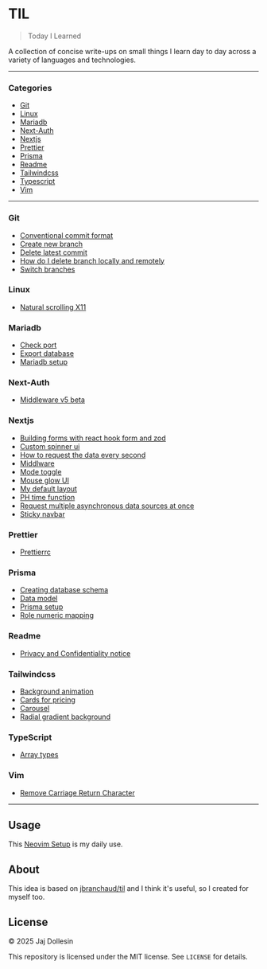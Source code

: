 # TIL

> Today I Learned

A collection of concise write-ups on small things I learn day to day across a variety of languages and technologies.

---

### Categories

- [Git](#git)
- [Linux](#linux)
- [Mariadb](#mariadb)
- [Next-Auth](#next-auth)
- [Nextjs](#nextjs)
- [Prettier](#prettier)
- [Prisma](#prisma)
- [Readme](#readme)
- [Tailwindcss](#tailwindcss)
- [Typescript](#typescript)
- [Vim](#vim)

---

### Git

- [Conventional commit format](git/conventional-commits-format.md)
- [Create new branch](git/create-new-branch.md)
- [Delete latest commit](git/delete-latest-commit.md)
- [How do I delete branch locally and remotely](git/how-do-i-delete-branch-locally-and-remotely.md)
- [Switch branches](git/switch-branches.md)

### Linux

- [Natural scrolling X11](linux/natural-scrolling-x11.md)

### Mariadb

- [Check port](mariadb/check-port.md)
- [Export database](mariadb/export-database.md)
- [Mariadb setup](mariadb/mariadb-setup.md)

### Next-Auth

- [Middleware v5 beta](next-auth/middleware-v5-beta.md)

### Nextjs

- [Building forms with react hook form and zod](/nextjs/building-forms-with-react-hook-form-and-zod.md)
- [Custom spinner ui](/nextjs/custom-spinner-ui.md)
- [How to request the data every second](nextjs/how-to-request-the-data-every-second.md)
- [Middlware](nextjs/middleware.md)
- [Mode toggle](nextjs/mode-toggle.md)
- [Mouse glow UI](nextjs/mouse-glow-ui.md)
- [My default layout](nextjs/my-default-layout.md)
- [PH time function](nextjs/ph-time-function.md)
- [Request multiple asynchronous data sources at once](nextjs/request-multiple-asynchronous-data-sources-at-once.md)
- [Sticky navbar](nextjs/sticky-navbar.md)

### Prettier

- [Prettierrc](prettier/prettierrc.md)

### Prisma

- [Creating database schema](prisma/creating-database-schema.md)
- [Data model](prisma/data-model)
- [Prisma setup](prisma/prisma-setup.md)
- [Role numeric mapping](prisma/role-numeric-mapping.md)

### Readme

- [Privacy and Confidentiality notice](readme/privacy-and-confidentiality-notice.md)

### Tailwindcss

- [Background animation](tailwindcss/background-animation.md)
- [Cards for pricing](tailwindcss/cards-for-pricing.md)
- [Carousel](tailwindcss/carousel.md)
- [Radial gradient background](tailwindcss/radial-gradient-background.md)

### TypeScript

- [Array types](typescript/array-types.md)

### Vim

- [Remove Carriage Return Character](vim/remove-carriage-return-character.md)

---

## Usage

This [Neovim Setup](https://github.com/jajproduction/neovim-from-scratch) is my daily use.

## About

This idea is based on [jbranchaud/til](https://github.com/jbranchaud/til) and I think it's useful, so I created for myself too.

## License

&copy; 2025 Jaj Dollesin

This repository is licensed under the MIT license. See `LICENSE` for details.
